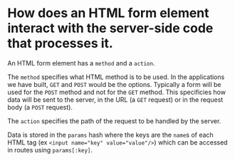 # How does an HTML form element interact with the server-side code that processes it.
An HTML form element has a `method` and a `action`. 

The `method` specifies what HTML method is to be used. In the applications we have built, `GET` and `POST` would be the options. Typically a form will be used for the `POST` method and not for the `GET` method. This specificies how data will be sent to the server, in the URL (a `GET` request) or in the request body (a `POST` request).

The `action` specifies the path of the request to be handled by the server.

Data is stored in the `params` hash where the keys are the `name`s of each HTML tag (ex `<input name="key" value="value"/>`) which can be accessed in routes using `params[:key]`.